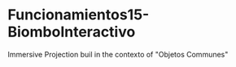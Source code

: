 # Funcionamientos15-BiomboInteractivo
Immersive Projection buil in the contexto of "Objetos Communes"
